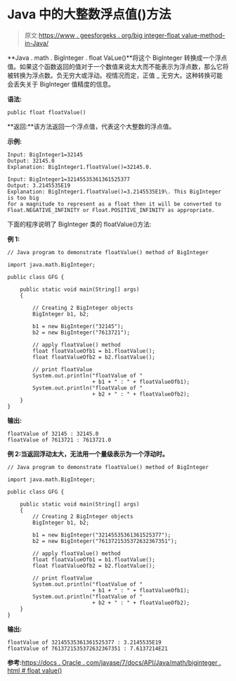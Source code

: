 # Java 中的大整数浮点值()方法

> 原文:[https://www . geesforgeks . org/big integer-float value-method-in-Java/](https://www.geeksforgeeks.org/biginteger-floatvalue-method-in-java/)

**Java . math . BigInteger . float VaLue()**将这个 BigInteger 转换成一个浮点值。如果这个函数返回的值对于一个数值来说太大而不能表示为浮点数，那么它将被转换为浮点数。负无穷大或浮动。视情况而定，正值 _ 无穷大。这种转换可能会丢失关于 BigInteger 值精度的信息。

**语法:**

```
public float floatValue()
```

**返回:**该方法返回一个浮点值，代表这个大整数的浮点值。

**示例:**

```
Input: BigInteger1=32145
Output: 32145.0
Explanation: BigInteger1.floatValue()=32145.0.

Input: BigInteger1=32145535361361525377
Output: 3.2145535E19
Explanation: BigInteger1.floatValue()=3.2145535E19\. This BigInteger is too big 
for a magnitude to represent as a float then it will be converted to 
Float.NEGATIVE_INFINITY or Float.POSITIVE_INFINITY as appropriate.

```

下面的程序说明了 BigInteger 类的 floatValue()方法:

**例 1:**

```
// Java program to demonstrate floatValue() method of BigInteger

import java.math.BigInteger;

public class GFG {

    public static void main(String[] args)
    {

        // Creating 2 BigInteger objects
        BigInteger b1, b2;

        b1 = new BigInteger("32145");
        b2 = new BigInteger("7613721");

        // apply floatValue() method
        float floatValueOfb1 = b1.floatValue();
        float floatValueOfb2 = b2.floatValue();

        // print floatValue
        System.out.println("floatValue of "
                           + b1 + " : " + floatValueOfb1);
        System.out.println("floatValue of "
                           + b2 + " : " + floatValueOfb2);
    }
}
```

**输出:**

```
floatValue of 32145 : 32145.0
floatValue of 7613721 : 7613721.0

```

**例 2:当返回浮动太大，无法用一个量级表示为一个浮动时。**

```
// Java program to demonstrate floatValue() method of BigInteger

import java.math.BigInteger;

public class GFG {

    public static void main(String[] args)
    {
        // Creating 2 BigInteger objects
        BigInteger b1, b2;

        b1 = new BigInteger("32145535361361525377");
        b2 = new BigInteger("7613721535372632367351");

        // apply floatValue() method
        float floatValueOfb1 = b1.floatValue();
        float floatValueOfb2 = b2.floatValue();

        // print floatValue
        System.out.println("floatValue of "
                           + b1 + " : " + floatValueOfb1);
        System.out.println("floatValue of "
                           + b2 + " : " + floatValueOfb2);
    }
}
```

**输出:**

```
floatValue of 32145535361361525377 : 3.2145535E19
floatValue of 7613721535372632367351 : 7.6137214E21

```

**参考:**[https://docs . Oracle . com/javase/7/docs/API/Java/math/biginteger . html # float value()](https://docs.oracle.com/javase/7/docs/api/java/math/BigInteger.html#floatValue())